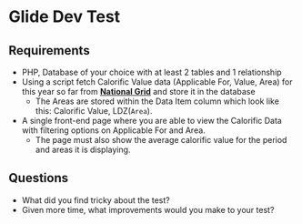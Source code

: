 # Glide Dev Test

## Requirements

 - PHP, Database of your choice with at least 2 tables and 1 relationship
 - Using a script fetch Calorific Value data (Applicable For, Value, Area) for this year so far from **[National Grid](http://mip-prd-web.azurewebsites.net/DataItemExplorer/Index)** and store it in the database
	- The Areas are stored within the Data Item column which look like this: Calorific Value, LDZ(`Area`).
 - A single front-end page where you are able to view the Calorific Data with filtering options on Applicable For and Area.
	- The page must also show the average calorific value for the period and areas it is displaying.

## Questions

 - What did you find tricky about the test?
 - Given more time, what improvements would you make to your test?
